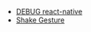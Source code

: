 * [DEBUG react-native](../textos/adb_debug_react-native.MD)
* [Shake Gesture](../textos/shake_gesture.MD)
